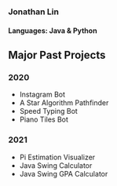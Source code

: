### Jonathan Lin
#### Languages: Java & Python
### 

## Major Past Projects
### 2020
- Instagram Bot
- A Star Algorithm Pathfinder
- Speed Typing Bot
- Piano Tiles Bot

### 2021
- Pi Estimation Visualizer
- Java Swing Calculator
- Java Swing GPA Calculator
